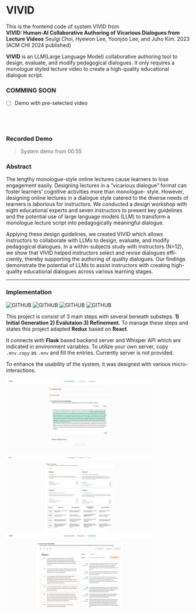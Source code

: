 # VIVID

This is the frontend code of system VIVID from
<br /> **VIVID: Human-AI Collaborative Authoring of Vicarious Dialogues
from Lecture Videos** Seulgi Choi, Hyewon Lee, Yoonjoo Lee, and Juho Kim. 2023
(ACM CHI 2024 published)

**VIVID** is an LLM(Large Language Model) collaborative authoring tool to design, evaluate, and modify pedagogical dialogues. It only requires a monologue styled lecture video to create a high-quality educational dialogue script.

### COMMING SOON

- [ ] Demo with pre-selected video

## <br />

### Recorded Demo

> System demo from 00:55

### Abstract

The lengthy monologue-style online lectures cause learners to lose engagement easily. Designing lectures in a “vicarious dialogue” format can foster learners’ cognitive activities more than monologue- style. However, designing online lectures in a dialogue style catered to the diverse needs of learners is laborious for instructors. We conducted a design workshop with eight educational experts and seven instructors to present key guidelines and the potential use of large language models (LLM) to transform a monologue lecture script into pedagogically meaningful dialogue.

Applying these design guidelines, we created VIVID which allows instructors to collaborate with LLMs to design, evaluate, and modify pedagogical dialogues. In a within-subjects study with instructors (N=12), we show that VIVID helped instructors select and revise dialogues effi- ciently, thereby supporting the authoring of quality dialogues. Our findings demonstrate the potential of LLMs to assist instructors with creating high-quality educational dialogues across various learning stages.

---

### Implementation

![GITHUB](https://img.shields.io/badge/Typescript-3178C6?style=for-the-badge&logo=typescript&logoColor=white)
![GITHUB](https://img.shields.io/badge/React-61DAFB?style=for-the-badge&logo=react&logoColor=black)
![GITHUB](https://img.shields.io/badge/Redux-764ABC?style=for-the-badge&logo=redux&logoColor=white)
![GITHUB](https://img.shields.io/badge/OpenAI-412991?style=for-the-badge&logo=openai&logoColor=white)

This project is consist of 3 main steps with several beneath substeps. **1) Initial Generation 2) Evalutaion 3) Refinement**. To manage these steps and states this project adapted **Redux** based on **React**.

It connects with **Flask** based backend server and Whisper API which are indicated in environment variables. To utilize your own server, copy `.env.copy` as `.env` and fill the entries.
Currently server is not provided.

To enhance the usability of the system, it was designed with various micro-interactions.

<img src="src/assets/readme-preview1.png" width="80%" />
<img src="src/assets/readme-preview2.png" width="80%" />
<img src="src/assets/readme-preview3.png" width="80%" />
